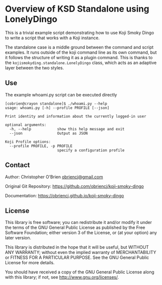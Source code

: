 # Overview of KSD Standalone using LonelyDingo

This is a trivial example script demonstrating how to use Koji Smoky
Dingo to write a script that works with a Koji instance.

The standalone case is a middle ground between the command and script
examples. It runs outside of the koji command line as its own command,
but it follows the structure of writing it as a plugin command. This
is thanks to the `kojismokyding.standalone.LonelyDingo` class, which
acts as an adaptive layer between the two styles.


## Use

The example whoami.py script can be executed directly

```
[cobrien@crayon standalone]$ ./whoami.py --help
usage: whoami.py [-h] --profile PROFILE [--json]

Print identity and information about the currently logged-in user

optional arguments:
  -h, --help            show this help message and exit
  --json                Output as JSON

Koji Profile options:
  --profile PROFILE, -p PROFILE
                        specify a configuration profile
```


## Contact

Author: Christopher O'Brien  <obriencj@gmail.com>

Original Git Repository: <https://github.com/obriencj/koji-smoky-dingo>

Documentation: <https://obriencj.github.io/koji-smoky-dingo>


## License

This library is free software; you can redistribute it and/or modify
it under the terms of the GNU General Public License as published by
the Free Software Foundation; either version 3 of the License, or (at
your option) any later version.

This library is distributed in the hope that it will be useful, but
WITHOUT ANY WARRANTY; without even the implied warranty of
MERCHANTABILITY or FITNESS FOR A PARTICULAR PURPOSE.  See the GNU
General Public License for more details.

You should have received a copy of the GNU General Public License
along with this library; if not, see <http://www.gnu.org/licenses/>.
